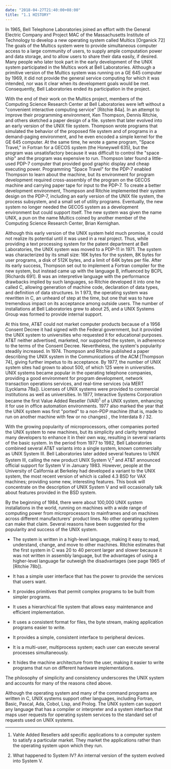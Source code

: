```yaml
---
date: "2018-04-27T21:40:00+08:00"
title: "1.1 HISTORY"
---
```


In 1965, Bell Telephone Laboratories joined an effort with the General Electric Company and Project MAC of the Massachusetts Institute of Technology to develop a new operating system called Multics [Organick 72] The goals of the Multics system were to provide simultaneous computer access to a large community of users, to supply ample computation power and data storage, and to allow users to share their data easily, if desired. Many people who later took part in the early development of the UNIX system participated in the Multics work at Bell Laboratories. Although a primitive version of the Multics system was running on a GE 645 computer by 1969, it did not provide the general service computing for which it was intended, nor was it clear when its development goals would be met. Consequently, Bell Laboratories ended its participation in the project.

With the end of their work on the Multics project, members of the Computing Science Research Center at Bell Laboratories were left without a "convenient interactive computing service" [Ritchie 84a]. In an attempt to improve their programming environment, Ken Thompson, Dennis Ritchie, and others sketched a paper design of a file. system that later evolved into an early version of the UNIX file system. Thompson wrote programs that simulated the behavior of the proposed file system and of programs in a demand-paging environment, and he even encoded a simple kernel for the GE 645 computer. At the same time, he wrote a game program, "Space Travel," in Fortran for a GECOS system (the Honeywell 635), but the program was unsatisfactory because it was difficult to control the "space ship" and the program was expensive to run. Thompson later found a little-used PDP-7 computer that provided good graphic display and cheap executing power. Programming "Space Travel" for the PDP-7 enabled Thompson to learn about the machine, but its environment for program development required cross-assembly of the program on the GECOS machine and carrying paper tape for input to the PDP-7. To create a better development environment, Thompson and Ritchie implemented their system design on the PDP-7, including an early version of the UNIX file system, the process subsystem, and a small set of utility programs. Eventually, the new system no longer needed the GECOS system as a development environment but could support itself. The new system was given the name UNIX, a pun on the name Multics coined by another member of the Computing Science Research Center, Brian Kernighan.

Although this early version of the UNIX system held much promise, it could not realize its potential until it was used in a real project. Thus, while providing a text processing system for the patent department at Bell Laboratories, the UNIX system was moved to a PDP-11 in 1971. The system was characterized by its small size: 16K bytes for the system, 8K bytes for user programs, a disk of 512K bytes, and a limit of 64K bytes per file. After its early success, Thompson set out to implement a Fortran compiler for the new system, but instead came up with the language B, influenced by BCPL [Richards 691]. B was an interpretive language with the performance drawbacks implied by such languages, so Ritchie developed it into one he called C, allowing generation of machine code, declaration of data
types, and definition of data structures. In 1 973, the operating system was rewritten in C, an unheard of step at the time, but one that was to have tremendous impact on its acceptance among outside users. The number of installations at Bell Laboratories grew to about 25, and a UNIX Systems Group was formed to provide internal support.

At this time, AT&T could not market computer products because of a 1956 Consent Decree it had signed with the Federal government, but it provided the UNIX system to universities who requested it for educational purposes. AT&T neither advertised, marketed, nor supported the system, in adherence to the terms of the Consent Decree. Nevertheless, the system's popularity steadily increased. In 1974. Thompson and Ritchie published a paper describing the UNIX system in the Communications of the ACM [Thompson 74], giving further impetus to its acceptance. By 1977, the number of UNIX system sites had grown to about 500, of which 125 were in universities. UNIX systems became popular in the operating telephone companies, providing a good environment for program development, network transaction operations services, and real-time services (via MERT [Lycklama 78a]). Licenses of UNIX systems were provided to commercial institutions as well as universities. In 1977, Interactive Systems Corporation became the first Value Added Reseller (VAR)<sup>1</sup> of a UNIX system, enhancing it for use in office automation environments. 1977 also marked the year that the UNIX system was first "ported" to a non-PDP machine (that is, made to run on another machine with few or no changes) , the Interdata 8 / 32.

With the growing popularity of microprocessors, other companies ported the UNIX system to new machines, but its simplicity and clarity tempted many developers to enhance it in their own way, resulting in several variants of the basic system. In the period from 1977 to 1982, Bell Laboratories combined several
AT&T variants into a single system, known commercially as UNIX System III. Bell Laboratories later added several features to UNIX System III, calling the new product UNIX System V,<sup>2</sup> and AT&T announced official support for System V in January 1983. However, people at the University of California at Berkeley had developed a variant to the UNIX system, the most recent version of which is called 4.3 BSD for VAX machines; providing some new, interesting features. This book will concentrate on the description of UNIX System V and will occasionally talk about features provided in the BSD system.

By the beginning of 1984, there were about 100,000 UNIX system installations in the world, running on machines with a wide range of computing power from microprocessors to mainframes and on machines across different manufacturers' product lines. No other operating system can make that claim. Several reasons have been suggested for the popularity and success of the UNIX system.

* The system is written in a high-level language, making it easy to read, understand, change, and move to other machines. Ritchie estimates that the first system in C was 20 to 40 percent larger and slower because it was not written in assembly language, but the advantages of using a higher-level language far outweigh the disadvantages (see page 1965 of [Ritchie 78b]).

* It has a simple user interface that has the power to provide the services that users want.
* It provides primitives that permit complex programs to be built from simpler programs.
* It uses a hierarchical file system that allows easy maintenance and efficient implementation.
* It uses a consistent format for files, the byte stream, making application programs easier to write.
* It provides a simple, consistent interface to peripheral devices.
* It is a multi-user, multiprocess system; each user can execute several processes simultaneously.
* It hides the machine architecture from the user, making it easier to write programs that run on different hardware implementations.

The philosophy of simplicity and consistency underscores the UNIX system and accounts for many of the reasons cited above.

Although the operating system and many of the command programs are written in C, UNIX systems support other languages, including Fortran, Basic, Pascal, Ada, Cobol, Lisp, and Prolog. The UNIX system can support any language that has a compiler or interpreter and a system interface that maps user requests for operating system services to the standard set of requests used on UNIX systems.

------

1. Vahle Added Resellers add specific applications to a computer system to satisfy a particular market. They market the applications rather than the operating system upon which they run.

2. What happened to System IV? An internal version of the system evolved into System V.